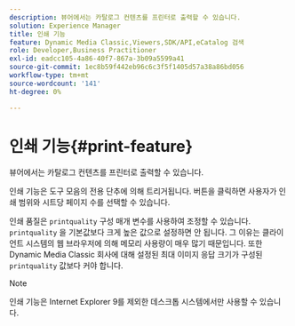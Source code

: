 ```yaml
---
description: 뷰어에서는 카탈로그 컨텐츠를 프린터로 출력할 수 있습니다.
solution: Experience Manager
title: 인쇄 기능
feature: Dynamic Media Classic,Viewers,SDK/API,eCatalog 검색
role: Developer,Business Practitioner
exl-id: eadcc105-4a86-40f7-867a-3b09a5599a41
source-git-commit: 1ec8b59f442eb96c6c3f5f1405d57a38a86bd056
workflow-type: tm+mt
source-wordcount: '141'
ht-degree: 0%

---
```


# 인쇄 기능{#print-feature}

뷰어에서는 카탈로그 컨텐츠를 프린터로 출력할 수 있습니다.

인쇄 기능은 도구 모음의 전용 단추에 의해 트리거됩니다. 버튼을 클릭하면 사용자가 인쇄 범위와 시트당 페이지 수를 선택할 수 있습니다.

인쇄 품질은 `printquality` 구성 매개 변수를 사용하여 조정할 수 있습니다. `printquality` 을 기본값보다 크게 높은 값으로 설정하면 안 됩니다. 그 이유는 클라이언트 시스템의 웹 브라우저에 의해 메모리 사용량이 매우 많기 때문입니다. 또한 Dynamic Media Classic 회사에 대해 설정된 최대 이미지 응답 크기가 구성된 `printquality` 값보다 커야 합니다.

>[!NOTE]
>
>인쇄 기능은 Internet Explorer 9를 제외한 데스크톱 시스템에서만 사용할 수 있습니다.
